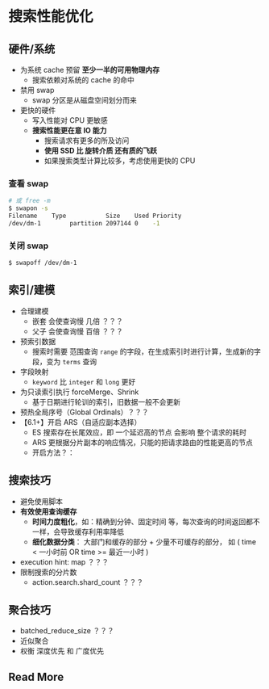# 搜索性能优化



## 硬件/系统

- 为系统 cache 预留 **至少一半的可用物理内存**
  - 搜索依赖对系统的 cache 的命中
- 禁用 swap
  - swap 分区是从磁盘空间划分而来
- 更快的硬件
  - 写入性能对 CPU 更敏感
  - **搜索性能更在意 IO 能力**
    - 搜索请求有更多的所及访问
    - **使用 SSD 比 旋转介质 还有质的飞跃**
    - 如果搜索类型计算比较多，考虑使用更快的 CPU

### 查看 swap

```bash
# 或 free -m
$ swapon -s
Filename    Type           Size    Used Priority
/dev/dm-1        partition 2097144 0    -1
```

### 关闭 swap

```bash
$ swapoff /dev/dm-1
```



## 索引/建模

- 合理建模
  - 嵌套 会使查询慢 几倍 ？？？
  - 父子 会使查询慢 百倍 ？？？
- 预索引数据
  - 搜索时需要 范围查询 `range` 的字段，在生成索引时进行计算，生成新的字段，变为 `terms` 查询
- 字段映射
  - `keyword` 比 `integer` 和 `long` 更好
- 为只读索引执行 forceMerge、Shrink
  - 基于日期进行轮训的索引，旧数据一般不会更新
- 预热全局序号（Global Ordinals）？？？
- 【6.1+】开启 ARS（自适应副本选择）
  - ES 搜索存在长尾效应，即 一个延迟高的节点 会影响 整个请求的耗时
  - ARS 更根据分片副本的响应情况，只能的把请求路由的性能更高的节点
  - 开启方法？： 



## 搜索技巧

- 避免使用脚本
- **有效使用查询缓存**
  - **时间力度粗化**，如：精确到分钟、固定时间 等，每次查询的时间返回都不一样，会导致缓存利用率降低
  - **细化数据分类**： 大部门和缓存的部分 + 少量不可缓存的部分， 如 ( time < 一小时前 OR time >= 最近一小时 )
- execution hint: map  ？？？
- 限制搜索的分片数
  - action.search.shard_count ？？？



## 聚合技巧

- batched_reduce_size ？？？
- 近似聚合
- 权衡 深度优先 和 广度优先





##  Read More

